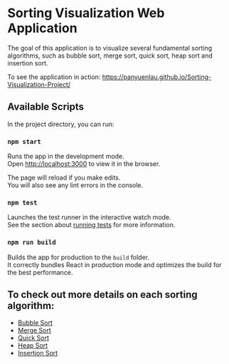 # Sorting Visualization Web Application

The goal of this application is to visualize several fundamental sorting algorithms, such as bubble sort, merge sort, quick sort, heap sort and insertion sort. 

To see the application in action: https://panyuenlau.github.io/Sorting-Visualization-Project/


## Available Scripts

In the project directory, you can run:

### `npm start`

Runs the app in the development mode.<br>
Open [http://localhost:3000](http://localhost:3000) to view it in the browser.

The page will reload if you make edits.<br>
You will also see any lint errors in the console.


### `npm test`

Launches the test runner in the interactive watch mode.<br>
See the section about [running tests](#running-tests) for more information.

### `npm run build`

Builds the app for production to the `build` folder.<br>
It correctly bundles React in production mode and optimizes the build for the best performance.

## To check out more details on each sorting algorithm:
* [Bubble Sort](https://en.wikipedia.org/wiki/Bubble_sort)
* [Merge Sort](https://en.wikipedia.org/wiki/Merge_sort)
* [Quick Sort](https://en.wikipedia.org/wiki/Quicksort)
* [Heap Sort](https://en.wikipedia.org/wiki/Heapsort)
* [Insertion Sort](https://en.wikipedia.org/wiki/Insertion_sort)
